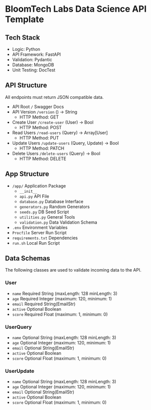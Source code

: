 # BloomTech Labs Data Science API Template

## Tech Stack
- Logic: Python
- API Framework: FastAPI
- Validation: Pydantic
- Database: MongoDB
- Unit Testing: DocTest


## API Structure
All endpoints must return JSON compatible data.

- API Root `/` Swagger Docs
- API Version `/version` () -> String
  - HTTP Method: GET
- Create User `/create-user` (User) -> Bool
  - HTTP Method: POST
- Read Users `/read-users` (Query) -> Array[User]
  - HTTP Method: PUT
- Update Users `/update-users` (Query, Update) -> Bool
  - HTTP Method: PATCH
- Delete Users `/delete-users` (Query) -> Bool
  - HTTP Method: DELETE


## App Structure
- `/app/` Application Package
  - `__init__`
  - `api.py` API File
  - `database.py` Database Interface
  - `generators.py` Random Generators
  - `seeds.py` DB Seed Script
  - `utilities.py` General Tools
  - `validation.py` Data Validation Schema
- `.env` Environment Variables
- `Procfile` Server Run Script
- `requirements.txt` Dependencies
- `run.sh` Local Run Script


## Data Schemas
The following classes are used to validate incoming data to the API.
### User
- `name` Required String (maxLength: 128 minLength: 3)
- `age` Required Integer (maximum: 120, minimum: 1)
- `email` Required String(EmailStr)
- `active` Optional Boolean
- `score` Required Float (maximum: 1, minimum: 0)

### UserQuery
- `name` Optional String (maxLength: 128 minLength: 3)
- `age` Optional Integer (maximum: 120, minimum: 1)
- `email` Optional String(EmailStr)
- `active` Optional Boolean
- `score` Optional Float (maximum: 1, minimum: 0)

### UserUpdate
- `name` Optional String (maxLength: 128 minLength: 3)
- `age` Optional Integer (maximum: 120, minimum: 1)
- `email` Optional String(EmailStr)
- `active` Optional Boolean
- `score` Optional Float (maximum: 1, minimum: 0)
